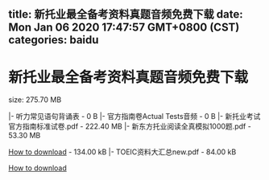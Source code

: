 
title: 新托业最全备考资料真题音频免费下载
date: Mon Jan 06 2020 17:47:57 GMT+0800 (CST)    
categories: baidu
---

# 新托业最全备考资料真题音频免费下载
size: 275.70 MB
 
 
|- 听力常见语句背诵表 - 0 B
|- 官方指南卷Actual Tests音频 - 0 B
|- 新托业考试官方指南标准试卷.pdf - 222.40 MB
|- 新东方托业阅读全真模拟1000题.pdf - 53.30 MB

[How to download](https://bpcam.bemobtrk.com/go/2ceec3aa-1ca2-46d6-b9ff-aaa5c184517c?jno=3121) - 134.00 kB
|- TOEIC资料大汇总new.pdf - 84.00 kB

[How to download](https://bpcam.bemobtrk.com/go/2ceec3aa-1ca2-46d6-b9ff-aaa5c184517c?jno=3111)
